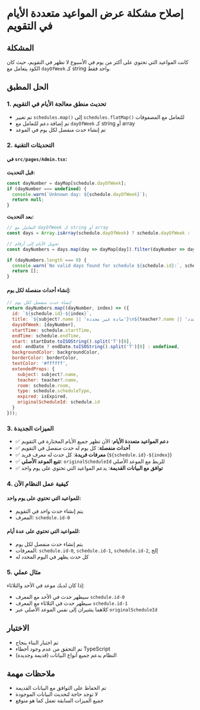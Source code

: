 # إصلاح مشكلة عرض المواعيد متعددة الأيام في التقويم

## المشكلة
كانت المواعيد التي تحتوي على أكثر من يوم في الأسبوع لا تظهر في التقويم، حيث كان الكود يتعامل مع `dayOfWeek` كـ string واحد فقط.

## الحل المطبق

### 1. تحديث منطق معالجة الأيام في التقويم
- تم تغيير `schedules.map()` إلى `schedules.flatMap()` للتعامل مع المصفوفات
- تم إضافة دعم للتعامل مع `dayOfWeek` كـ string أو array
- تم إنشاء حدث منفصل لكل يوم في الموعد

### 2. التحديثات التقنية

#### في `src/pages/Admin.tsx`:

**قبل التحديث:**
```javascript
const dayNumber = dayMap[schedule.dayOfWeek];
if (dayNumber === undefined) {
  console.warn(`Unknown day: ${schedule.dayOfWeek}`);
  return null;
}
```

**بعد التحديث:**
```javascript
// التعامل مع dayOfWeek كـ string أو array
const days = Array.isArray(schedule.dayOfWeek) ? schedule.dayOfWeek : [schedule.dayOfWeek];

// تحويل الأيام إلى أرقام
const dayNumbers = days.map(day => dayMap[day]).filter(dayNumber => dayNumber !== undefined);

if (dayNumbers.length === 0) {
  console.warn(`No valid days found for schedule ${schedule.id}:`, schedule.dayOfWeek);
  return [];
}
```

#### إنشاء أحداث منفصلة لكل يوم:
```javascript
// إنشاء حدث منفصل لكل يوم
return dayNumbers.map((dayNumber, index) => ({
  id: `${schedule.id}-${index}`,
  title: `${subject?.name || 'مادة غير محددة'}\n${teacher?.name || 'مدرس غير محدد'}\nالقاعة: ${schedule.room}`,
  daysOfWeek: [dayNumber],
  startTime: schedule.startTime,
  endTime: schedule.endTime,
  start: startDate.toISOString().split('T')[0],
  end: endDate ? endDate.toISOString().split('T')[0] : undefined,
  backgroundColor: backgroundColor,
  borderColor: borderColor,
  textColor: '#ffffff',
  extendedProps: {
    subject: subject?.name,
    teacher: teacher?.name,
    room: schedule.room,
    type: schedule.scheduleType,
    expired: isExpired,
    originalScheduleId: schedule.id
  }
}));
```

### 3. الميزات الجديدة
- ✅ **دعم المواعيد متعددة الأيام**: الآن تظهر جميع الأيام المختارة في التقويم
- ✅ **أحداث منفصلة**: كل يوم له حدث منفصل في التقويم
- ✅ **معرفات فريدة**: كل حدث له معرف فريد (`${schedule.id}-${index}`)
- ✅ **تتبع الموعد الأصلي**: `originalScheduleId` للربط مع الموعد الأصلي
- ✅ **توافق مع البيانات القديمة**: يدعم المواعيد التي تحتوي على يوم واحد

### 4. كيفية عمل النظام الآن

#### للمواعيد التي تحتوي على يوم واحد:
- يتم إنشاء حدث واحد في التقويم
- المعرف: `schedule.id-0`

#### للمواعيد التي تحتوي على عدة أيام:
- يتم إنشاء حدث منفصل لكل يوم
- المعرفات: `schedule.id-0`, `schedule.id-1`, `schedule.id-2`, إلخ
- كل حدث يظهر في اليوم المحدد له

### 5. مثال عملي
إذا كان لديك موعد في الأحد والثلاثاء:
- سيظهر حدث في الأحد مع المعرف `schedule.id-0`
- سيظهر حدث في الثلاثاء مع المعرف `schedule.id-1`
- كلاهما يشيران إلى نفس الموعد الأصلي عبر `originalScheduleId`

## الاختبار
- تم اختبار البناء بنجاح
- تم التحقق من عدم وجود أخطاء TypeScript
- النظام يدعم جميع أنواع البيانات (قديمة وجديدة)

## ملاحظات مهمة
- تم الحفاظ على التوافق مع البيانات القديمة
- لا توجد حاجة لتحديث البيانات الموجودة
- جميع الميزات السابقة تعمل كما هو متوقع 